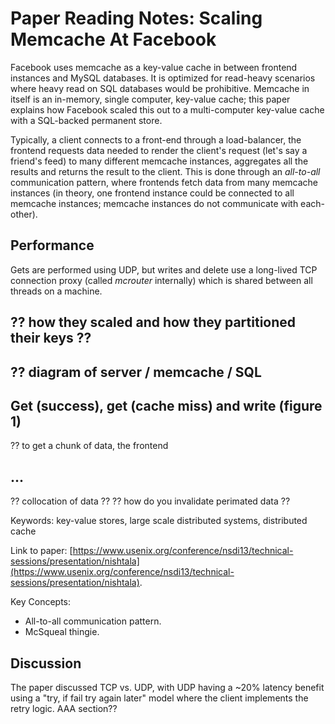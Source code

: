 
# Paper Reading Notes: Scaling Memcache At Facebook

Facebook uses memcache as a key-value cache in between frontend instances and MySQL databases. It is optimized for read-heavy scenarios where heavy read on SQL databases would be prohibitive. Memcache in itself is an in-memory, single computer, key-value cache; this paper explains how Facebook scaled this out to a multi-computer key-value cache with a SQL-backed permanent store.

Typically, a client connects to a front-end through a load-balancer, the frontend requests data needed to render the client's request (let's say a friend's feed) to many different memcache instances, aggregates all the results and returns the result to the client. This is done through an _all-to-all_ communication pattern, where frontends fetch data from many memcache instances (in theory, one frontend instance could be connected to all memcache instances; memcache instances do not communicate with each-other). 

## Performance

Gets are performed using UDP, but writes and delete use a long-lived TCP connection proxy (called _mcrouter_ internally) which is shared between all threads on a machine.

## ?? how they scaled and how they partitioned their keys ??

## ?? diagram of server / memcache / SQL

## Get (success), get (cache miss) and write (figure 1)

?? to get a chunk of data, the frontend 


## ...

?? collocation of data ??
?? how do you invalidate perimated data ??

Keywords: key-value stores, large scale distributed systems, distributed cache

Link to paper: [https://www.usenix.org/conference/nsdi13/technical-sessions/presentation/nishtala](https://www.usenix.org/conference/nsdi13/technical-sessions/presentation/nishtala).

Key Concepts:
- All-to-all communication pattern.
- McSqueal thingie.

## Discussion

The paper discussed TCP vs. UDP, with UDP having a ~20% latency benefit using a "try, if fail try again later" model where the client implements the retry logic. AAA section??

